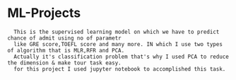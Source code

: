 # ML-Projects
      
      This is the supervised learning model on which we have to predict chance of admit using no of parametr
      like GRE score,TOEFL score and many more. IN which I use two types of algorithm that is MLR,RFR and PCA.
      Actually it's classification problem that's why I used PCA to reduce the dimension & make tour task easy.
      for this project I used jupyter notebook to accomplished this task.
      

      
